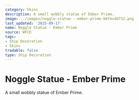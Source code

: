 ```yaml
---
category: Skins
description: A small wobbly statue of Ember Prime.
image: ../images/noggle-statue---ember-prime-b6fecdd712.png
last_updated: '2025-09-17'
name: Noggle Statue - Ember Prime
source: WFCD
tags:
- Ship Decoration
- Skins
tradable: false
type: Ship Decoration
---
```


# Noggle Statue - Ember Prime

A small wobbly statue of Ember Prime.

